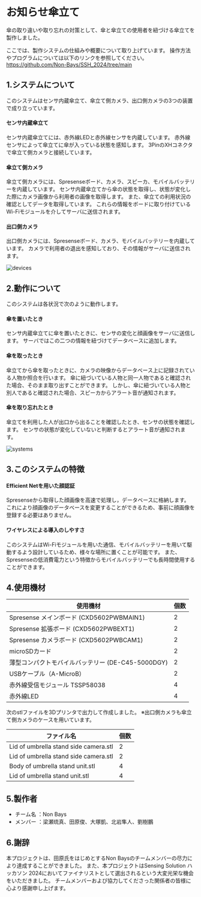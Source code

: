 # お知らせ傘立て

傘の取り違いや取り忘れの対策として、傘と傘立ての使用者を紐づける傘立てを製作しました。

ここでは、製作システムの仕組みや概要について取り上げています。
操作方法やプログラムについては以下のリンクを参照してください。
https://github.com/Non-Bays/SSH_2024/tree/main

## 1.システムについて

このシステムはセンサ内蔵傘立て、傘立て側カメラ、出口側カメラの3つの装置で成り立っています。

#### センサ内蔵傘立て
センサ内蔵傘立てには、赤外線LEDと赤外線センサを内蔵しています。
赤外線センサによって傘立てに傘が入っている状態を感知します。
3PinのXHコネクタで傘立て側カメラと接続しています。

#### 傘立て側カメラ
傘立て側カメラには、Spresenseボード、カメラ、スピーカ、モバイルバッテリーを内蔵しています。
センサ内蔵傘立てから傘の状態を取得し、状態が変化した際にカメラ画像から利用者の画像を取得します。
また、傘立ての利用状況の確認としてデータを取得しています。
これらの情報をボードに取り付けているWi-Fiモジュールを介してサーバに送信されます。

#### 出口側カメラ
出口側カメラには、Spresenseボード、カメラ、モバイルバッテリーを内蔵しています。
カメラで利用者の退出を感知しており、その情報がサーバに送信されます。

![devices](https://github.com/user-attachments/assets/c522c821-cca5-4f48-a9e9-43c4b908aeb9)

## 2.動作について

このシステムは各状況で次のように動作します。

#### 傘を置いたとき
センサ内蔵傘立てに傘を置いたときに、センサの変化と顔画像をサーバに送信します。
サーバではこの二つの情報を紐づけてデータベースに追加します。

#### 傘を取ったとき
傘立てから傘を取ったときに、カメラの映像からデータベース上に記録されている人物か照合を行います。
傘に紐づいている人物と同一人物であると確認された場合、そのまま取り出すことができます。
しかし、傘に紐づいている人物と別人であると確認された場合、スピーカからアラート音が通知されます。

#### 傘を取り忘れたとき
傘立てを利用した人が出口から出ることを確認したとき、センサの状態を確認します。
センサの状態が変化していないと判断するとアラート音が通知されます。

![systems](https://github.com/user-attachments/assets/e5a30d75-c9e6-499a-b7cb-2ff5ad55a1c0)

## 3.このシステムの特徴

#### Efficient Netを用いた顔認証
Spresenseから取得した顔画像を高速で処理し，データベースに格納します。
これにより顔画像のデータベースを変更することができるため、事前に顔画像を登録する必要はありません。

#### ワイヤレスによる導入のしやすさ
このシステムはWi-Fiモジュールを用いた通信、モバイルバッテリーを用いて駆動するよう設計しているため、様々な場所に置くことが可能です。
また、Spresenseの低消費電力という特徴からモバイルバッテリーでも長時間使用することができます。

## 4.使用機材

|使用機材|個数|
|----|----|
|Spresense メインボード (CXD5602PWBMAIN1)|2|
|​Spresense 拡張ボード (CXD5602PWBEXT1)|2|
|​Spresense カメラボード (CXD5602PWBCAM1)|2|
|microSDカード|2|
|薄型コンパクトモバイルバッテリー (DE-C45-5000DGY)|2|
|USBケーブル（A-MicroB）|2|
|赤外線受信モジュール TSSP58038|4|
|赤外線LED|4|

次のstlファイルを3Dプリンタで出力して作成しました。
※出口側カメラも傘立て側カメラのケースを用いています。

|ファイル名|個数|
|----|----|
|Lid of umbrella stand side camera.stl|2|
|Lid of umbrella stand side camera.stl|2|
|Body of umbrella stand unit.stl|4|
|Lid of umbrella stand unit.stl|4|

## 5.製作者
* チーム名  ：Non Bays
* メンバー  ：梁瀬琉真、田原俊、大塚凱、北岩隼人、劉樹鵬

## 6.謝辞
本プロジェクトは、田原氏をはじめとするNon Baysのチームメンバーの尽力により達成することができました。
また、本プロジェクトはSensing Solution ハッカソン 2024においてファイナリストとして選出されるという大変光栄な機会をいただきました。
チームメンバーおよび協力してくださった関係者の皆様に心より感謝申し上げます。
